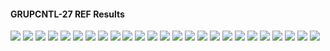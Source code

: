 #### GRUPCNTL-27 REF Results

![](REF/GRUPCNTL-27-Bottom_Hole_Pressure.png)
![](REF/GRUPCNTL-27-Field_Production_Comparison_Plot.png)
![](REF/GRUPCNTL-27-Field_Sales_Gas_Production_Comparison_Plot.png)
![](REF/GRUPCNTL-27-Field_Water_Injection_Comparison_Plot.png)
![](REF/GRUPCNTL-27-Gas_Injection_Volumes.png)
![](REF/GRUPCNTL-27-Group_Gas_Injection.png)
![](REF/GRUPCNTL-27-Group_INJE_Gas_Injection_Comparison_Plot.png)
![](REF/GRUPCNTL-27-Group_INJE_Water_Injection_Comparison_Plot.png)
![](REF/GRUPCNTL-27-Group_PROD_Production_Comparison_Plot.png)
![](REF/GRUPCNTL-27-Group_Water_Injection.png)
![](REF/GRUPCNTL-27-Well_INJ1_Gas_Injection_Comparison_Plot.png)
![](REF/GRUPCNTL-27-Well_INJ1_Water_Injection_Performance.png)
![](REF/GRUPCNTL-27-Well_INJ2_Water_Injection_Performance.png)
![](REF/GRUPCNTL-27-Well_PROD1_Pressure_Comparison_Plot.png)
![](REF/GRUPCNTL-27-Well_PROD1_Production_and_Mode_of_Control_Plot.png)
![](REF/GRUPCNTL-27-Well_PROD1_Production_Performance.png)
![](REF/GRUPCNTL-27-Well_PROD2_Pressure_Comparison_Plot.png)
![](REF/GRUPCNTL-27-Well_PROD2_Production_and_Mode_of_Control_Plot.png)
![](REF/GRUPCNTL-27-Well_PROD2_Production_Performance.png)
![](REF/GRUPCNTL-27-Well_PROD3_Pressure_Comparison_Plot.png)
![](REF/GRUPCNTL-27-Well_PROD3_Production_and_Mode_of_Control_Plot.png)
![](REF/GRUPCNTL-27-Well_PROD3_Production_Performance.png)
![](REF/GRUPCNTL-27-Well_PROD4_Pressure_Comparison_Plot.png)
![](REF/GRUPCNTL-27-Well_PROD4_Production_and_Mode_of_Control_Plot.png)
![](REF/GRUPCNTL-27-Well_PROD4_Production_Performance.png)
